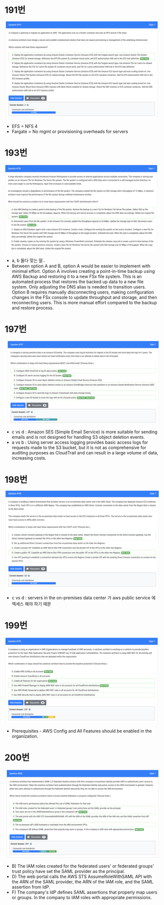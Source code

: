 # 191번

![image-20240111213204688](images/20240111_examtopic_sap_191_200/image-20240111213204688.png)

- EFS = NFS 4 
- Fargate = No mgmt or provisioning overheads for servers

# 193번

![image-20240111213359432](images/20240111_examtopic_sap_191_200/image-20240111213359432.png)

- a, b 둘다 맞는 말..
- Between option A and B, option A would be easier to implement with minimal effort. Option A involves creating a point-in-time backup using AWS Backup and restoring it to a new FSx file system. This is an automated process that restores the backed up data to a new file system. Only adjusting the DNS alias is needed to transition users. Option B requires manually disconnecting users, making configuration changes in the FSx console to update throughput and storage, and then reconnecting users. This is more manual effort compared to the backup and restore process.

# 197번

![image-20240111213733157](images/20240111_examtopic_sap_191_200/image-20240111213733157.png)

- c vs d : Amazon SES (Simple Email Service) is more suitable for sending emails and is not designed for handling S3 object deletion events.
- a vs b : Using server access logging provides basic access logs for requests made to the S3 bucket, but it is not as comprehensive for auditing purposes as CloudTrail and can result in a large volume of data, increasing costs.

# 198번

![image-20240111214038704](images/20240111_examtopic_sap_191_200/image-20240111214038704.png)

- c vs d : servers in the on-premises data center 가 aws public service 에 엑세스 해야 하기 때문

# 199번

![image-20240111214253513](images/20240111_examtopic_sap_191_200/image-20240111214253513.png)

- Prerequisites - AWS Config and All Features should be enabled in the organization.

# 200번

![image-20240111215721676](images/20240111_examtopic_sap_191_200/image-20240111215721676.png)

- B) The IAM roles created for the federated users' or federated groups' trust policy have set the SAML provider as the principal.
- D) The web portal calls the AWS STS AssumeRoleWithSAML API with the ARN of the SAML provider, the ARN of the IAM role, and the SAML assertion from IdP. 
- F) The company's IdP defines SAML assertions that properly map users or groups. In the company to IAM roles with appropriate permissions.

